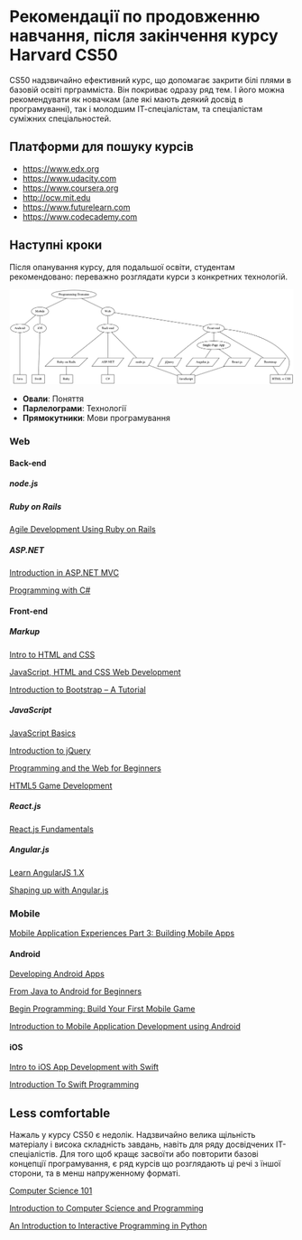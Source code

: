 # Рекомендації по продовженню навчання, після закінчення курсу **Harvard CS50**

CS50 надзвичайно ефективний курс, що допомагає закрити білі плями в базовій освіті прграмміста. Він покриває одразу ряд тем. І його можна рекомендувати як новачкам (але які мають деякий досвід в програмуванні), так і молодшим ІТ-спеціалістам, та спеціалістам суміжних спеціальностей.

## Платформи для пошуку курсів

- https://www.edx.org
- https://www.udacity.com
- https://www.coursera.org
- http://ocw.mit.edu
- https://www.futurelearn.com
- https://www.codecademy.com

## Наступні кроки

Після опанування курсу, для подальшої освіти, студентам рекомендовано: переважно розглядати курси з конкретних технологій.

![Programming Landscape](assets/plscape.png?raw=true)
- **Овали**: Поняття
- **Парлелограми**: Технології
- **Прямокутники**: Мови програмування

### Web

#### Back-end

##### node.js

##### Ruby on Rails

[Agile Development Using Ruby on Rails](https://www.edx.org/xseries/agile-development-using-ruby-rails)

##### ASP.NET

[Introduction in ASP.NET MVC](https://mva.microsoft.com/ru/training-courses/-asp-net-mvc-8322?l=eTXjmit7_304984382)

[Programming with C#](https://prod-edx-mktg-edit.edx.org/course/programming-c-microsoft-dev204x-2)

#### Front-end

##### Markup

[Intro to HTML and CSS](https://www.udacity.com/course/html5-game-development--cs255)

[JavaScript, HTML and CSS Web Development](https://www.edx.org/course/javascript-html-css-web-development-microsoft-dev211-1x)

[Introduction to Bootstrap – A Tutorial](https://www.edx.org/course/introduction-bootstrap-tutorial-microsoft-dev203x-0)

##### JavaScript

[JavaScript Basics](https://www.udacity.com/course/javascript-basics--ud804)

[Introduction to jQuery](https://www.edx.org/course/introduction-jquery-microsoft-dev208x-1)

[Programming and the Web for Beginners](https://www.coursera.org/learn/duke-programming-web)

[HTML5 Game Development](https://www.udacity.com/course/html5-game-development--cs255)

##### React.js

[React.js Fundamentals](http://reactjsprogram.teachable.com/courses/reactjsfundamentals)

##### Angular.js

[Learn AngularJS 1.X](https://www.codecademy.com/learn/learn-angularjs)

[Shaping up with Angular.js](https://www.codeschool.com/courses/shaping-up-with-angular-js)

### Mobile

[Mobile Application Experiences Part 3: Building Mobile Apps](https://www.edx.org/course/mobile-application-experiences-part-3-mitx-21w-789-3x#!)

#### Android

[Developing Android Apps](https://www.udacity.com/course/developing-android-apps--ud853)

[From Java to Android for Beginners](https://www.edx.org/xseries/java-android-beginners)

[Begin Programming: Build Your First Mobile Game](https://www.edx.org/xseries/java-android-beginners)

[Introduction to Mobile Application Development using Android](https://www.edx.org/course/introduction-mobile-application-hkustx-comp107x-0)

#### iOS

[Intro to iOS App Development with Swift](https://www.udacity.com/course/intro-to-ios-app-development-with-swift--ud585)

[Introduction To Swift Programming](https://www.coursera.org/learn/swift-programming)

## Less comfortable

Нажаль у курсу CS50 є недолік. Надзвичайно велика щільність матеріалу і висока складність завдань, навіть для ряду досвідчених ІТ-спеціалістів. Для того щоб кращє засвоїти або повторити базові концепції програмування, є ряд курсів що розглядають ці речі з їншої сторони, та в менш напруженному форматі.

[Computer Science 101](https://www.coursera.org/course/cs101)

[Introduction to Computer Science and Programming](http://ocw.mit.edu/courses/electrical-engineering-and-computer-science/6-00-introduction-to-computer-science-and-programming-fall-2008/)

[An Introduction to Interactive Programming in Python](https://www.coursera.org/course/interactivepython1
)
